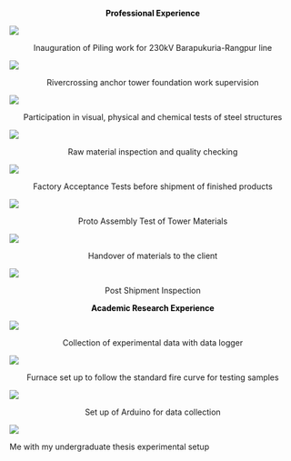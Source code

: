 <p style="text-align: center; font-weight: bold; color: black;">
Professional Experience
</p>

![](images/273816706_3158492817766455_2618705881817255507_n.jpg)
<p style="text-align: center">
Inauguration of Piling work for 230kV Barapukuria-Rangpur line
</p>

![](images/468755367_8958838320847499_3311467466135072302_n.jpg)
<p style="text-align: center">
Rivercrossing anchor tower foundation work supervision
</p>

![](images/1731463417998.jpg)
<p style="text-align: center">
Participation in visual, physical and chemical tests of steel structures
</p>

![](images/1731463417844.jpg)
<p style="text-align: center">
Raw material inspection and quality checking
</p>

![](images/1731463417830.jpg)
<p style="text-align: center">
Factory Acceptance Tests before shipment of finished products
</p>

![](images/1731463417701.jpg)
<p style="text-align: center">
Proto Assembly Test of Tower Materials
</p>


![](images/1731463418075.jpg)
<p style="text-align: center">
Handover of materials to the client
</p>

![](images/1731463418061.jpg)
<p style="text-align: center">
Post Shipment Inspection
</p>

<p style="text-align: center; font-weight: bold; color: black;">
Academic Research Experience
</p>

![](images/IMG_20200306_102609.jpg)
<p style="text-align: center">
Collection of experimental data with data logger
</p>

![](images/IMG_20200305_221358.jpg)
<p style="text-align: center">
Furnace set up to follow the standard fire curve for testing samples
</p>


![](images/IMG_20200306_102616.jpg)
<p style="text-align: center">
Set up of Arduino for data collection
</p>

![](images/image2_converted.png)
<p style="text-align: left">
Me with my undergraduate thesis experimental setup
</p>
